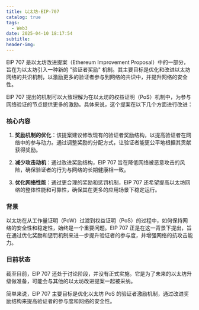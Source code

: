 ```yaml
---
title: 以太坊-EIP-707
catalog: true
tags:
  - Web3
date: 2025-04-10 18:17:54
subtitle:
header-img:
---
```


EIP 707 是以太坊改进提案（Ethereum Improvement Proposal）中的一部分，旨在为以太坊引入一种新的 "验证者奖励" 机制。其主要目标是优化和改进以太坊网络的共识机制，以激励更多的验证者参与到网络的共识中，并提升网络的安全性。

EIP 707 提出的机制可以大致理解为在以太坊的权益证明（PoS）机制中，为参与网络验证的节点提供更多的激励。具体来说，这个提案在以下几个方面进行改进：

### 核心内容
1. **奖励机制的优化**：该提案建议修改现有的验证者奖励结构，以提高验证者在网络中的参与动力。通过调整奖励的分配方式，让验证者能更公平地根据其贡献获得奖励。
   
2. **减少攻击动机**：通过改进奖励结构，EIP 707 旨在降低网络被恶意攻击的风险，确保验证者的行为与网络的长期健康相一致。

3. **优化网络性能**：通过更合理的奖励和惩罚机制，EIP 707 还希望提高以太坊网络的整体性能和可靠性，确保其在更多的应用场景下稳定运行。

### 背景
以太坊在从工作量证明（PoW）过渡到权益证明（PoS）的过程中，如何保持网络的安全性和稳定性，始终是一个重要问题。EIP 707 正是在这一背景下提出，旨在通过优化奖励和惩罚机制来进一步提升验证者的参与度，并增强网络的抗攻击能力。

### 目前状态
截至目前，EIP 707 还处于讨论阶段，并没有正式实施。它是为了未来的以太坊升级做准备，可能会与其他的以太坊改进提案一起被采纳。

简单来说，EIP 707 主要目标是优化以太坊 PoS 的验证者激励机制，通过改进奖励结构来提高验证者的参与度和网络的安全性。
